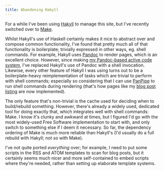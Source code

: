 ```yaml
---
title: Abandoning Hakyll
---
```


For a while I've been using [Hakyll](http://jaspervdj.be/hakyll/) to manage this site, but I've recently switched over to [Make](https://www.gnu.org/software/make/).

Whilst Hakyll's use of Haskell certainly makes it nice to abstract over and compose common functionality, I've found that pretty much all of that functionality is boilerplate; trivially expressed in other ways, eg. shell commands. For example, Hakyll uses [Pandoc](http://pandoc.org/) to render pages, which is an excellent choice. However, since making [my Pandoc-based active code system](/essays/activecode), I've replaced Hakyll's use of Pandoc with a shell invocation. Likewise, every other feature of Hakyll I was using turns out to be a boilerplate-heavy reimplementation of tasks which are trivial to perform with shell commands; especially so considering that I can use [PanPipe](/git/panpipe) to run shell commands during rendering (that's how pages like my [blog post listing](/blog.html) are now implemented).

The only feature that's non-trivial is the cache used for deciding when to build/rebuild something. However, there's already a widely used, dedicated tool for doing exactly that, which integrates well with shell commands: Make. I know it's clunky and awkward at times, but I figured I'd go with the most widely-used Free Software implementation to start with, and only switch to something else if I deem it necessary. So far, the dependency ordering of Make is much more reliable than Hakyll's (I'd usually do a full rebuild with Hakyll; not so with Make).

I've not quite ported *everything* over; for example, I need to put some scripts in the RSS and ATOM templates to scan for blog posts, but it certainly seems much nicer and more self-contained to embed scripts where they're needed, rather than setting up elaborate template systems.
